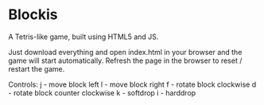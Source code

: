 Blockis
=======

A Tetris-like game, built using HTML5 and JS.

Just download everything and open index.html in your browser and the game will start automatically. 
Refresh the page in the browser to reset / restart the game.

Controls: 
j - move block left
l - move block right
f - rotate block clockwise
d - rotate block counter clockwise
k - softdrop
i - harddrop
